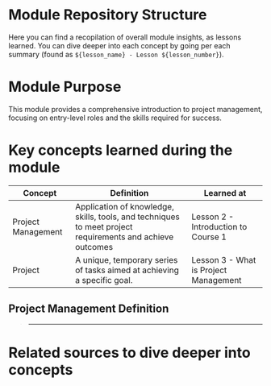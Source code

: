# Module Repository Structure

Here you can find a recopilation of overall module insights, as lessons learned. You can dive deeper into each concept by going per each summary (found as `${lesson_name} - Lesson ${lesson_number}`).

# Module Purpose

This module provides a comprehensive introduction to project management, focusing on entry-level roles and the skills required for success.

# Key concepts learned during the module

| Concept| Definition | Learned at|
| ------- | --------- | --------- |
| Project Management | Application of knowledge, skills, tools, and techniques to meet project requirements and achieve outcomes | Lesson 2 - Introduction to Course 1 |
| Project |  A unique, temporary series of tasks aimed at achieving a specific goal. | Lesson 3 - What is Project Management |



## Project Management Definition

> ****

# Related sources to dive deeper into concepts